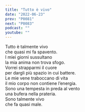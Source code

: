 ```yaml
---
title: "Tutto è vivo"
date: "2022-06-23"
prev: "P0081"
next: "P0083"
podcast: ""
youtube: ""
---
```


Tutto è talmente vivo  
che quasi mi fa spavento.  
I miei giorni sussultano  
la mia anima non trova sfogo.  
Vorrei strapparmi il cuore  
per dargli più spazio in cui battere.  
Le mie vene traboccano di vita  
il mio corpo non contiene l’energia.  
Sono una tempesta in preda al vento  
una bufera nella prateria.  
Sono talmente vivo  
che fa quasi male.
